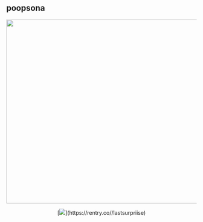 ## poopsona

 
<p align="center">
  <img width="600" height="485" src="https://i.ibb.co/Qn47wcS/bruh.png">
</p>
<p align="center">
[<img src="https://i.ibb.co/qdcK015/66eac70b48c98.png">](https://rentry.co//lastsurpriise)
